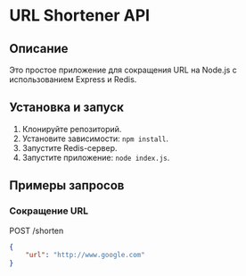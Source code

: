 # URL Shortener API

## Описание
Это простое приложение для сокращения URL на Node.js с использованием Express и Redis.

## Установка и запуск
1. Клонируйте репозиторий.
2. Установите зависимости: `npm install`.
3. Запустите Redis-сервер.
4. Запустите приложение: `node index.js`.

## Примеры запросов
### Сокращение URL
POST /shorten
```json
{
    "url": "http://www.google.com"
}